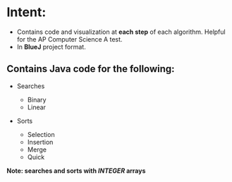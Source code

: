 
# Intent: 
* Contains code and visualization at **each step** of each algorithm. Helpful for the AP Computer Science A test. 
* In **BlueJ** project format. 

## Contains Java code for the following: 

* Searches
  * Binary
  * Linear

* Sorts
  * Selection
  * Insertion
  * Merge
  * Quick

**Note: searches and sorts with *INTEGER* arrays**
